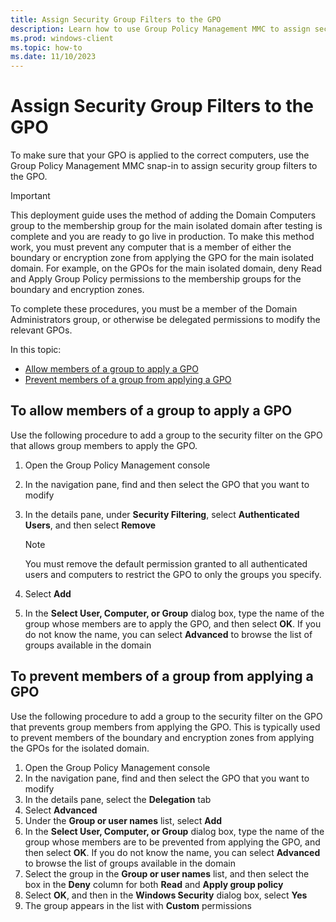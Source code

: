 ```yaml
---
title: Assign Security Group Filters to the GPO 
description: Learn how to use Group Policy Management MMC to assign security group filters to a GPO to make sure that the GPO is applied to the correct computers.
ms.prod: windows-client
ms.topic: how-to
ms.date: 11/10/2023
---
```


# Assign Security Group Filters to the GPO

To make sure that your GPO is applied to the correct computers, use the Group Policy Management MMC snap-in to assign security group filters to the GPO.

>[!IMPORTANT]
>This deployment guide uses the method of adding the Domain Computers group to the membership group for the main isolated domain after testing is complete and you are ready to go live in production. To make this method work, you must prevent any computer that is a member of either the boundary or encryption zone from applying the GPO for the main isolated domain. For example, on the GPOs for the main isolated domain, deny Read and Apply Group Policy permissions to the membership groups for the boundary and encryption zones.

To complete these procedures, you must be a member of the Domain Administrators group, or otherwise be delegated permissions to modify the relevant GPOs.

In this topic:

- [Allow members of a group to apply a GPO](#to-allow-members-of-a-group-to-apply-a-gpo)
- [Prevent members of a group from applying a GPO](#to-prevent-members-of-a-group-from-applying-a-gpo)

## To allow members of a group to apply a GPO

Use the following procedure to add a group to the security filter on the GPO that allows group members to apply the GPO.

1. Open the Group Policy Management console
1. In the navigation pane, find and then select the GPO that you want to modify
1. In the details pane, under **Security Filtering**, select **Authenticated Users**, and then select **Remove**

    >[!NOTE]
    >You must remove the default permission granted to all authenticated users and computers to restrict the GPO to only the groups you specify.

1. Select **Add**
1. In the **Select User, Computer, or Group** dialog box, type the name of the group whose members are to apply the GPO, and then select **OK**. If you do not know the name, you can select **Advanced** to browse the list of groups available in the domain

## To prevent members of a group from applying a GPO

Use the following procedure to add a group to the security filter on the GPO that prevents group members from applying the GPO. This is typically used to prevent members of the boundary and encryption zones from applying the GPOs for the isolated domain.

1. Open the Group Policy Management console
1. In the navigation pane, find and then select the GPO that you want to modify
1. In the details pane, select the **Delegation** tab
1. Select **Advanced**
1. Under the **Group or user names** list, select **Add**
1. In the **Select User, Computer, or Group** dialog box, type the name of the group whose members are to be prevented from applying the GPO, and then select **OK**. If you do not know the name, you can select **Advanced** to browse the list of groups available in the domain
1. Select the group in the **Group or user names** list, and then select the box in the **Deny** column for both **Read** and **Apply group policy**
1. Select **OK**, and then in the **Windows Security** dialog box, select **Yes**
1. The group appears in the list with **Custom** permissions
